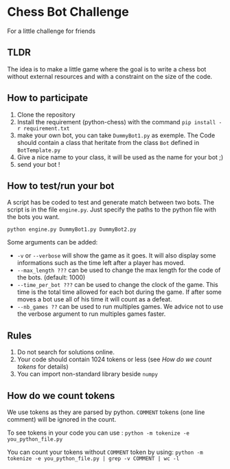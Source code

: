 # Chess Bot Challenge

For a little challenge for friends

## TLDR

The idea is to make a little game where the goal is to write a chess bot without external resources and with a constraint on the size of the code.


## How to participate

1. Clone the repository
2. Install the requirement (python-chess) with the command `pip install -r requirement.txt`
3. make your own bot, you can take `DummyBot1.py` as exemple. The Code should contain a class that heritate from the class `Bot` defined in `BotTemplate.py`
4. Give a nice name to your class, it will be used as the name for your bot ;)
5. send your bot !

## How to test/run your bot

A script has be coded to test and generate match between two bots. The script is in the file `engine.py`. 
Just specify the paths to the python file with the bots you want.

```
python engine.py DummyBot1.py DummyBot2.py
```

Some arguments can be added:
- `-v` or `--verbose` will show the game as it goes. It will also display some informations such as the time left after a player has moved.
- `--max_length ???` can be used to change the max length for the code of the bots. (default: 1000)
- `--time_per_bot ???` can be used to change the clock of the game. This time is the total time allowed for each bot during the game. If after some moves a bot use all of his time it will count as a defeat.
- `--nb_games ??` can be used to run multiples games. We advice not to use the verbose argument to run multiples games faster.


## Rules

1. Do not search for solutions online.
2. Your code should contain 1024 tokens or less (see *How do we count tokens* for details)
3. You can import non-standard library beside `numpy`

## How do we count tokens

We use tokens as they are parsed by python. `COMMENT` tokens (one line comment) will be ignored in the count.

To see tokens in your code you can use : 
`python -m tokenize -e you_python_file.py`

You can count your tokens without `COMMENT` token by using:
`python -m tokenize -e you_python_file.py | grep -v COMMENT | wc -l`

